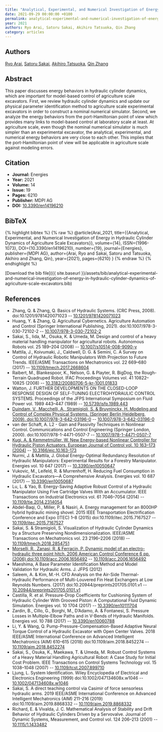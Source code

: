 ```yaml
---
title: "Analytical, Experimental, and Numerical Investigation of Energy in Hydraulic Cylinder Dynamics of Agriculture Scale Excavators"
date: 2021-09-29 00:00:00 +0100
permalink: analytical-experimental-and-numerical-investigation-of-energy-in-hydraulic-cylinder-dynamics-of-agriculture-scale-excavators
year: 2021
authors: Ryo Arai, Satoru Sakai, Akihiro Tatsuoka, Qin Zhang
category: articles
---
```

 
## Authors
[Ryo Arai](authors/ryo-arai), [Satoru Sakai](authors/satoru-sakai), [Akihiro Tatsuoka](authors/akihiro-tatsuoka), [Qin Zhang](authors/qin-zhang)
 
## Abstract
This paper discusses energy behaviors in hydraulic cylinder dynamics, which are important for model-based control of agriculture scale excavators. First, we review hydraulic cylinder dynamics and update our physical parameter identification method to agriculture scale experimental excavators in order to construct a nominal numerical simulator. Second, we analyze the energy behaviors from the port-Hamiltonian point of view which provides many links to model-based control at laboratory scale at least. At agriculture scale, even though the nominal numerical simulator is much simpler than an experimental excavator, the analytical, experimental, and numerical energy behaviors are very close to each other. This implies that the port-Hamiltonian point of view will be applicable in agriculture scale against modeling errors.
 
## Citation
- **Journal:** Energies
- **Year:** 2021
- **Volume:** 14
- **Issue:** 19
- **Pages:** 6210
- **Publisher:** MDPI AG
- **DOI:** [10.3390/en14196210](https://doi.org/10.3390/en14196210)
 
## BibTeX
{% highlight bibtex %}
{% raw %}
@article{Arai_2021,
  title={{Analytical, Experimental, and Numerical Investigation of Energy in Hydraulic Cylinder Dynamics of Agriculture Scale Excavators}},
  volume={14},
  ISSN={1996-1073},
  DOI={10.3390/en14196210},
  number={19},
  journal={Energies},
  publisher={MDPI AG},
  author={Arai, Ryo and Sakai, Satoru and Tatsuoka, Akihiro and Zhang, Qin},
  year={2021},
  pages={6210}
}
{% endraw %}
{% endhighlight %}
 
[Download the bib file]({{ site.baseurl }}/assets/bib/analytical-experimental-and-numerical-investigation-of-energy-in-hydraulic-cylinder-dynamics-of-agriculture-scale-excavators.bib)
 
## References
- Zhang, Q. & Zhang, Q. Basics of Hydraulic Systems. (CRC Press, 2008). doi:10.1201/9781420071023 -- [10.1201/9781420071023](https://doi.org/10.1201/9781420071023)
- Huang, Y. & Zhang, Q. Agricultural Cybernetics. Agriculture Automation and Control (Springer International Publishing, 2021). doi:10.1007/978-3-030-72102-2 -- [10.1007/978-3-030-72102-2](https://doi.org/10.1007/978-3-030-72102-2)
- Sakai, S., Iida, M., Osuka, K. & Umeda, M. Design and control of a heavy material handling manipulator for agricultural robots. Autonomous Robots vol. 25 189–204 (2008) -- [10.1007/s10514-008-9090-y](https://doi.org/10.1007/s10514-008-9090-y)
- Mattila, J., Koivumaki, J., Caldwell, D. G. & Semini, C. A Survey on Control of Hydraulic Robotic Manipulators With Projection to Future Trends. IEEE/ASME Transactions on Mechatronics vol. 22 669–680 (2017) -- [10.1109/tmech.2017.2668604](https://doi.org/10.1109/tmech.2017.2668604)
- Raibert, M., Blankespoor, K., Nelson, G. & Playter, R. BigDog, the Rough-Terrain Quadruped Robot. IFAC Proceedings Volumes vol. 41 10822–10825 (2008) -- [10.3182/20080706-5-kr-1001.01833](https://doi.org/10.3182/20080706-5-kr-1001.01833)
- Watton, J. FURTHER DEVELOPMENTS ON THE CLOSED-LOOP RESPONSE DESIGN OF SELF-TUNING ELECTROHYDRAULIC CONTROL SYSTEMS. Proceedings of the JFPS International Symposium on Fluid Power vol. 1989 443–447 (1989) -- [10.5739/isfp.1989.443](https://doi.org/10.5739/isfp.1989.443)
- [Duindam, V., Macchelli, A., Stramigioli, S. & Bruyninckx, H. Modeling and Control of Complex Physical Systems. (Springer Berlin Heidelberg, 2009). doi:10.1007/978-3-642-03196-0](modeling-and-control-of-complex-physical-systems) -- [10.1007/978-3-642-03196-0](https://doi.org/10.1007/978-3-642-03196-0)
- van der Schaft, A. L2 - Gain and Passivity Techniques in Nonlinear Control. Communications and Control Engineering (Springer London, 2000). doi:10.1007/978-1-4471-0507-7 -- [10.1007/978-1-4471-0507-7](https://doi.org/10.1007/978-1-4471-0507-7)
- [Kugi, A. & Kemmetmüller, W. New Energy-based Nonlinear Controller for Hydraulic Piston Actuators. European Journal of Control vol. 10 163–173 (2004)](new-energy-based-nonlinear-controller-for-hydraulic-piston-actuators) -- [10.3166/ejc.10.163-173](https://doi.org/10.3166/ejc.10.163-173)
- Nurmi, J. & Mattila, J. Global Energy-Optimal Redundancy Resolution of Hydraulic Manipulators: Experimental Results for a Forestry Manipulator. Energies vol. 10 647 (2017) -- [10.3390/en10050647](https://doi.org/10.3390/en10050647)
- Vukovic, M., Leifeld, R. & Murrenhoff, H. Reducing Fuel Consumption in Hydraulic Excavators—A Comprehensive Analysis. Energies vol. 10 687 (2017) -- [10.3390/en10050687](https://doi.org/10.3390/en10050687)
- Lu, L. & Yao, B. Energy-Saving Adaptive Robust Control of a Hydraulic Manipulator Using Five Cartridge Valves With an Accumulator. IEEE Transactions on Industrial Electronics vol. 61 7046–7054 (2014) -- [10.1109/tie.2014.2314054](https://doi.org/10.1109/tie.2014.2314054)
- Abdel-Baqi, O., Miller, P. & Nasiri, A. Energy management for an 8000HP hybrid hydraulic mining shovel. 2015 IEEE Transportation Electrification Conference and Expo (ITEC) 1–8 (2015) doi:10.1109/itec.2015.7167527 -- [10.1109/itec.2015.7167527](https://doi.org/10.1109/itec.2015.7167527)
- Sakai, S. & Stramigioli, S. Visualization of Hydraulic Cylinder Dynamics by a Structure Preserving Nondimensionalization. IEEE/ASME Transactions on Mechatronics vol. 23 2196–2206 (2018) -- [10.1109/tmech.2018.2854751](https://doi.org/10.1109/tmech.2018.2854751)
- [Morselli, R., Zanasi, R. & Ferracin, P. Dynamic model of an electro-hydraulic three point hitch. 2006 American Control Conference 6 pp. (2006) doi:10.1109/acc.2006.1656492](dynamic-model-of-an-electro-hydraulic-three-point-hitch) -- [10.1109/acc.2006.1656492](https://doi.org/10.1109/acc.2006.1656492)
- Maeshima, A Base Parameter Identification Method and Model Validation for Hydraulic Arms. J. JFPS (2012)
- Saleem, A. & Kim, M.-H. CFD Analysis on the Air-Side Thermal-Hydraulic Performance of Multi-Louvered Fin Heat Exchangers at Low Reynolds Numbers. (2017) doi:10.20944/preprints201705.0101.v1 -- [10.20944/preprints201705.0101.v1](https://doi.org/10.20944/preprints201705.0101.v1)
- Castilla, R. et al. Pressure-Drop Coefficients for Cushioning System of Hydraulic Cylinder With Grooved Piston: A Computational Fluid Dynamic Simulation. Energies vol. 10 1704 (2017) -- [10.3390/en10111704](https://doi.org/10.3390/en10111704)
- Zardin, B., Cillo, G., Borghi, M., D’Adamo, A. & Fontanesi, S. Pressure Losses in Multiple-Elbow Paths and in V-Bends of Hydraulic Manifolds. Energies vol. 10 788 (2017) -- [10.3390/en10060788](https://doi.org/10.3390/en10060788)
- Li, Y. & Wang, Q. Pump-Pressure-Compensation-Based Adaptive Neural Torque Control of a Hydraulic Excavator with Open Center Valves. 2018 IEEE/ASME International Conference on Advanced Intelligent Mechatronics (AIM) 610–615 (2018) doi:10.1109/aim.2018.8452274 -- [10.1109/aim.2018.8452274](https://doi.org/10.1109/aim.2018.8452274)
- Sakai, S., Osuka, K., Maekawa, T. & Umeda, M. Robust Control Systems of a Heavy Material Handling Agricultural Robot: A Case Study for Initial Cost Problem. IEEE Transactions on Control Systems Technology vol. 15 1038–1048 (2007) -- [10.1109/tcst.2007.899710](https://doi.org/10.1109/tcst.2007.899710)
- Ljung, L. System Identification. Wiley Encyclopedia of Electrical and Electronics Engineering (1999) doi:10.1002/047134608x.w1046 -- [10.1002/047134608x.w1046](https://doi.org/10.1002/047134608x.w1046)
- Sakai, S. A direct teaching control via Casimir of force sensorless hydraulic arms. 2019 IEEE/ASME International Conference on Advanced Intelligent Mechatronics (AIM) 211–216 (2019) doi:10.1109/aim.2019.8868332 -- [10.1109/aim.2019.8868332](https://doi.org/10.1109/aim.2019.8868332)
- Richard, E. & Vivalda, J. C. Mathematical Analysis of Stability and Drift Behavior of Hydraulic Cylinders Driven by a Servovalve. Journal of Dynamic Systems, Measurement, and Control vol. 124 206–213 (2001) -- [10.1115/1.1433482](https://doi.org/10.1115/1.1433482)

